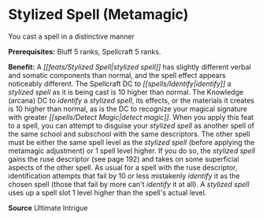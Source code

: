 ﻿---
cssclass: [feats]

---
# Stylized Spell (Metamagic)

You cast a spell in a distinctive manner

**Prerequisites:** Bluff 5 ranks, Spellcraft 5 ranks.

**Benefit:** A _[[feats/Stylized Spell|stylized spell]]_ has slightly different verbal and somatic components than normal, and the spell effect appears noticeably different. The Spellcraft DC to _[[spells/Identify|identify]]_ a _stylized spell_ as it is being cast is 10 higher than normal. The Knowledge (arcana) DC to _identify_ a _stylized spell_, its effects, or the materials it creates is 10 higher than normal, as is the DC to recognize your magical signature with greater _[[spells/Detect Magic|detect magic]]_. When you apply this feat to a spell, you can attempt to disguise your _stylized spell_ as another spell of the same school and subschool with the same descriptors. The other spell must be either the same spell level as the _stylized spell_ (before applying the metamagic adjustment) or 1 spell level higher. If you do so, the _stylized spell_ gains the ruse descriptor (see page 192) and takes on some superficial aspects of the other spell. As usual for a spell with the ruse descriptor, identification attempts that fail by 10 or less mistakenly _identify_ it as the chosen spell (those that fail by more can't _identify_ it at all). A _stylized spell_ uses up a spell slot 1 level higher than the spell's actual level.

**Source** Ultimate Intrigue